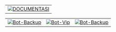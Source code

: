<div align="center">
  <table>
    <tr>
      <td align="center">
        <a href="https://github.com/Projek-Vkop/Home">
          <img src="https://img.shields.io/badge/Branch-DOCUMENTASI-red?style=for-the-badge" alt="DOCUMENTASI"/>
        </a>
      </td>
  </table>
</div>

<div align="center">
  <table>
    <tr>
      <td align="center">
        <a href="https://github.com/Projek-Vkop/Bot-Backup">
          <img src="https://img.shields.io/badge/Bot-Backup-green?style=for-the-badge" alt="Bot-Backup"/>
        </a>
      </td>
      <td align="center">
        <a href="https://github.com/Projek-Vkop/Bot-Vkop-Vip">
          <img src="https://img.shields.io/badge/Bot-Vip-yellow?style=for-the-badge" alt="Bot-Vip"/>
        </a>
      </td>
      <td align="center">
        <a href="https://github.com/Projek-Vkop/Bot-Backup">
          <img src="https://img.shields.io/badge/Bot-Backup-yellow?style=for-the-badge" alt="Bot-Backup"/>
        </a>
      </td>
    </tr>
  </table>
</div>

